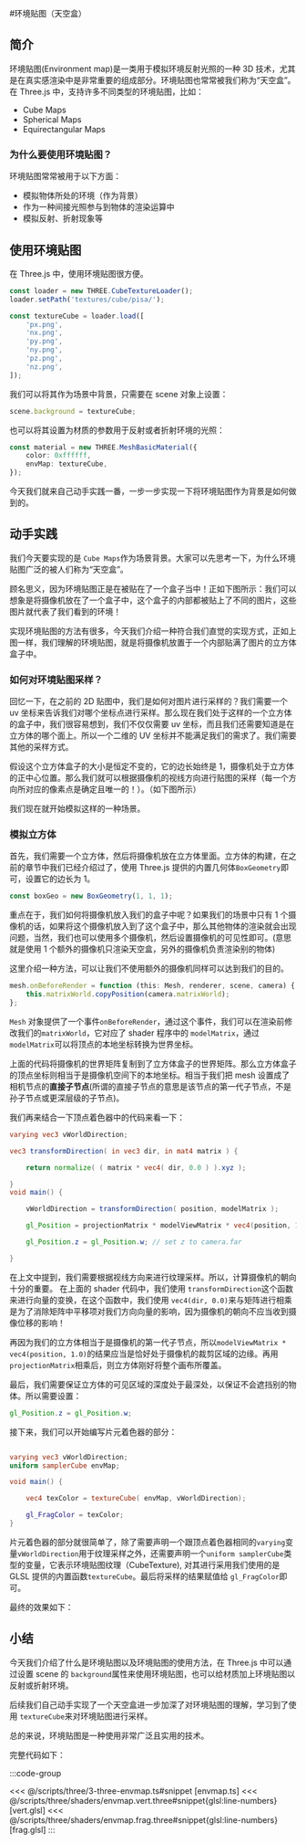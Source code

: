 #环境贴图（天空盒）

## 简介

环境贴图(Environment map)是一类用于模拟环境反射光照的一种 3D 技术，尤其是在真实感渲染中是非常重要的组成部分。环境贴图也常常被我们称为“天空盒”。在 Three.js 中，支持许多不同类型的环境贴图，比如：

-   Cube Maps
-   Spherical Maps
-   Equirectangular Maps

### 为什么要使用环境贴图？

环境贴图常常被用于以下方面：

-   模拟物体所处的环境（作为背景）
-   作为一种间接光照参与到物体的渲染运算中
-   模拟反射、折射现象等

## 使用环境贴图

在 Three.js 中，使用环境贴图很方便。

```ts
const loader = new THREE.CubeTextureLoader();
loader.setPath('textures/cube/pisa/');

const textureCube = loader.load([
    'px.png',
    'nx.png',
    'py.png',
    'ny.png',
    'pz.png',
    'nz.png',
]);
```

我们可以将其作为场景中背景，只需要在 scene 对象上设置：

```ts
scene.background = textureCube;
```

也可以将其设置为材质的参数用于反射或者折射环境的光照：

```ts
const material = new THREE.MeshBasicMaterial({
    color: 0xffffff,
    envMap: textureCube,
});
```

今天我们就来自己动手实践一番，一步一步实现一下将环境贴图作为背景是如何做到的。

## 动手实践

我们今天要实现的是 `Cube Maps`作为场景背景。大家可以先思考一下，为什么环境贴图广泛的被人们称为“天空盒”。

顾名思义，因为环境贴图正是在被贴在了一个盒子当中！正如下图所示：我们可以想象是将摄像机放在了一个盒子中，这个盒子的内部都被贴上了不同的图片，这些图片就代表了我们看到的环境！

<ImgContainer :srcs="['/img/three-example/skybox.png']"/>

实现环境贴图的方法有很多，今天我们介绍一种符合我们直觉的实现方式，正如上图一样，我们理解的环境贴图，就是将摄像机放置于一个内部贴满了图片的立方体盒子中。

### 如何对环境贴图采样？

回忆一下，在之前的 2D 贴图中，我们是如何对图片进行采样的？我们需要一个 uv 坐标来告诉我们对哪个坐标点进行采样。那么现在我们处于这样的一个立方体的盒子中，我们很容易想到，我们不仅仅需要 uv 坐标，而且我们还需要知道是在立方体的哪个面上。所以一个二维的 UV 坐标并不能满足我们的需求了。我们需要其他的采样方式。

假设这个立方体盒子的大小是恒定不变的，它的边长始终是 1，摄像机处于立方体的正中心位置。那么我们就可以根据摄像机的视线方向进行贴图的采样（每一个方向所对应的像素点是确定且唯一的！）。（如下图所示）

<ImgContainer :srcs="['/img/three-example/cubesampler.png']"/>

我们现在就开始模拟这样的一种场景。

### 模拟立方体

首先，我们需要一个立方体，然后将摄像机放在立方体里面。立方体的构建，在之前的章节中我们已经介绍过了，使用 Three.js 提供的内置几何体`BoxGeometry`即可，设置它的边长为 1。

```ts
const boxGeo = new BoxGeometry(1, 1, 1);
```

重点在于，我们如何将摄像机放入我们的盒子中呢？如果我们的场景中只有 1 个摄像机的话，如果将这个摄像机放入到了这个盒子中，那么其他物体的渲染就会出现问题，当然，我们也可以使用多个摄像机，然后设置摄像机的可见性即可。(意思就是使用 1 个额外的摄像机只渲染天空盒，另外的摄像机负责渲染别的物体)

这里介绍一种方法，可以让我们不使用额外的摄像机同样可以达到我们的目的。

```ts
mesh.onBeforeRender = function (this: Mesh, renderer, scene, camera) {
    this.matrixWorld.copyPosition(camera.matrixWorld);
};
```

`Mesh` 对象提供了一个事件`onBeforeRender`，通过这个事件，我们可以在渲染前修改我们的`matrixWorld`，它对应了 shader 程序中的 `modelMatrix`，通过 `modelMatrix`可以将顶点的本地坐标转换为世界坐标。

上面的代码将摄像机的世界矩阵复制到了立方体盒子的世界矩阵。那么立方体盒子的顶点坐标则相当于是摄像机空间下的本地坐标。相当于我们把 mesh 设置成了相机节点的**直接子节点**(所谓的直接子节点的意思是该节点的第一代子节点，不是孙子节点或更深层级的子节点)。

我们再来结合一下顶点着色器中的代码来看一下：

```glsl
varying vec3 vWorldDirection;

vec3 transformDirection( in vec3 dir, in mat4 matrix ) {

	return normalize( ( matrix * vec4( dir, 0.0 ) ).xyz );

}
void main() {

	vWorldDirection = transformDirection( position, modelMatrix );

	gl_Position = projectionMatrix * modelViewMatrix * vec4(position, 1.0);

	gl_Position.z = gl_Position.w; // set z to camera.far

}
```

在上文中提到，我们需要根据视线方向来进行纹理采样。所以，计算摄像机的朝向十分的重要。 在上面的 shader 代码中，我们使用 `transformDirection`这个函数来进行向量的变换，在这个函数中，我们使用 `vec4(dir, 0.0)`来与矩阵进行相乘是为了消除矩阵中平移项对我们方向向量的影响，因为摄像机的朝向不应当收到摄像位移的影响！

再因为我们的立方体相当于是摄像机的第一代子节点，所以`modelViewMatrix * vec4(position, 1.0)`的结果应当是恰好处于摄像机的裁剪区域的边缘。再用`projectionMatrix`相乘后，则立方体刚好将整个画布所覆盖。

最后，我们需要保证立方体的可见区域的深度处于最深处，以保证不会遮挡别的物体。所以需要设置：

```glsl
gl_Position.z = gl_Position.w;
```

接下来，我们可以开始编写片元着色器的部分：

```glsl

varying vec3 vWorldDirection;
uniform samplerCube envMap;

void main() {

	vec4 texColor = textureCube( envMap, vWorldDirection);

	gl_FragColor = texColor;
}

```

片元着色器的部分就很简单了，除了需要声明一个跟顶点着色器相同的`varying`变量`vWorldDirection`用于纹理采样之外，还需要声明一个`uniform samplerCube`类型的变量，它表示环境贴图纹理（CubeTexture), 对其进行采用我们使用的是 GLSL 提供的内置函数`textureCube`。最后将采样的结果赋值给 `gl_FragColor`即可。

最终的效果如下：
<ThreeEnvMap/>

## 小结

今天我们介绍了什么是环境贴图以及环境贴图的使用方法，在 Three.js 中可以通过设置 scene 的 `background`属性来使用环境贴图，也可以给材质加上环境贴图以反射或折射环境。

后续我们自己动手实现了一个天空盒进一步加深了对环境贴图的理解，学习到了使用 `textureCube`来对环境贴图进行采样。

总的来说，环境贴图是一种使用非常广泛且实用的技术。

完整代码如下：

:::code-group

<<< @/scripts/three/3-three-envmap.ts#snippet [envmap.ts]
<<< @/scripts/three/shaders/envmap.vert.three#snippet{glsl:line-numbers} [vert.glsl]
<<< @/scripts/three/shaders/envmap.frag.three#snippet{glsl:line-numbers} [frag.glsl]
:::
